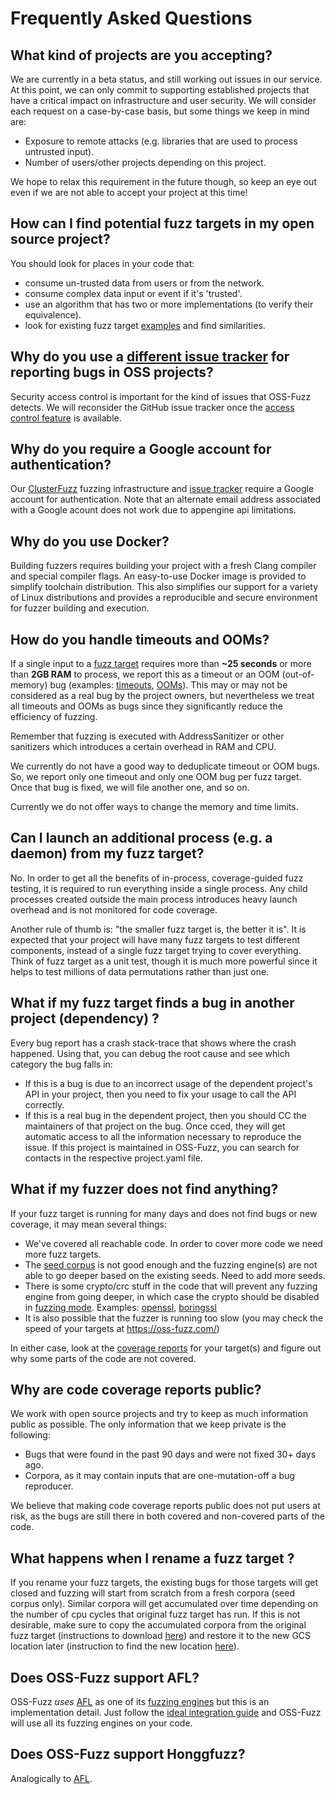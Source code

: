 # Frequently Asked Questions

## What kind of projects are you accepting?

We are currently in a beta status, and still working out issues in our service. At this point, we
can only commit to supporting established projects that have a critical impact on infrastructure and
user security. We will consider each request on a case-by-case basis, but some things we keep in mind are:

  - Exposure to remote attacks (e.g. libraries that are used to process untrusted input).
  - Number of users/other projects depending on this project.

We hope to relax this requirement in the future though, so keep an eye out even if we are not able
to accept your project at this time!

## How can I find potential fuzz targets in my open source project?

You should look for places in your code that:

  - consume un-trusted data from users or from the network.
  - consume complex data input or event if it's 'trusted'.
  - use an algorithm that has two or more implementations (to verify their equivalence).
  - look for existing fuzz target [examples](https://github.com/google/oss-fuzz/tree/master/projects) and find similarities.

## Why do you use a [different issue tracker](https://bugs.chromium.org/p/oss-fuzz/issues/list) for reporting bugs in OSS projects?

Security access control is important for the kind of issues that OSS-Fuzz detects.
We will reconsider the GitHub issue tracker once the
[access control feature](https://github.com/isaacs/github/issues/37) is available.

## Why do you require a Google account for authentication?

Our [ClusterFuzz](clusterfuzz.md) fuzzing infrastructure and [issue tracker](https://bugs.chromium.org/p/oss-fuzz/issues/list) require a Google account for authentication. Note that an alternate email address associated with a Google acount does not work due to appengine api limitations.

## Why do you use Docker?

Building fuzzers requires building your project with a fresh Clang compiler and special compiler flags. 
An easy-to-use Docker image is provided to simplify toolchain distribution. This also simplifies our
support for a variety of Linux distributions and provides a reproducible and secure environment for fuzzer
building and execution.

## How do you handle timeouts and OOMs?

If a single input to a [fuzz target](glossary.md#fuzz-target)
requires more than **~25 seconds** or more than **2GB RAM** to process, we
report this as a timeout or an OOM (out-of-memory) bug
(examples: [timeouts](https://bugs.chromium.org/p/oss-fuzz/issues/list?can=1&q=%22Crash+Type%3A+Timeout%22),
[OOMs](https://bugs.chromium.org/p/oss-fuzz/issues/list?can=1&q="Crash+Type%3A+Out-of-memory")).
This may or may not be considered as a real bug by the project owners,
but nevertheless we treat all timeouts and OOMs as bugs
since they significantly reduce the efficiency of fuzzing.

Remember that fuzzing is executed with AddressSanitizer or other
sanitizers which introduces a certain overhead in RAM and CPU.

We currently do not have a good way to deduplicate timeout or OOM bugs.
So, we report only one timeout and only one OOM bug per fuzz target.
Once that bug is fixed, we will file another one, and so on.

Currently we do not offer ways to change the memory and time limits.

## Can I launch an additional process (e.g. a daemon) from my fuzz target?

No. In order to get all the benefits of in-process, coverage-guided fuzz testing,
it is required to run everything inside a single process. Any child processes created
outside the main process introduces heavy launch overhead and is not monitored for
code coverage.

Another rule of thumb is: "the smaller fuzz target is, the better it is". It is
expected that your project will have many fuzz targets to test different components,
instead of a single fuzz target trying to cover everything. Think of fuzz target
as a unit test, though it is much more powerful since it helps to test millions
of data permutations rather than just one.

## What if my fuzz target finds a bug in another project (dependency) ?

Every bug report has a crash stack-trace that shows where the crash happened.
Using that, you can debug the root cause and see which category the bug falls in:

- If this is a bug is due to an incorrect usage of the dependent project's API 
in your project, then you need to fix your usage to call the API correctly.
- If this is a real bug in the dependent project, then you should CC the maintainers
of that project on the bug. Once cced, they will get automatic access to all the
information necessary to reproduce the issue. If this project is maintained in OSS-Fuzz,
you can search for contacts in the respective project.yaml file.

## What if my fuzzer does not find anything? 

If your fuzz target is running for many days and does not find bugs or new coverage, it may mean several things: 
- We've covered all reachable code. In order to cover more code we need more fuzz targets.
- The [seed corpus](new_project_guide.md#seed-corpus) is not good enough and the fuzzing engine(s) are not able to go deeper based on the existing seeds. Need to add more seeds. 
- There is some crypto/crc stuff in the code that will prevent any fuzzing engine from going deeper, in which case the crypto should be disabled in [fuzzing mode](http://libfuzzer.info#fuzzer-friendly-build-mode). Examples: [openssl](https://github.com/openssl/openssl/tree/master/fuzz#reproducing-issues), [boringssl](https://boringssl.googlesource.com/boringssl/+/HEAD/FUZZING.md#Fuzzer-mode)
- It is also possible that the fuzzer is running too slow (you may check the speed of your targets at https://oss-fuzz.com/)

In either case, look at the [coverage reports](clusterfuzz.md#coverage-reports) for your target(s) and figure out why some parts of the code are not covered. 

## Why are code coverage reports public?

We work with open source projects and try to keep as much information public as
possible. The only information that we keep private is the following:
- Bugs that were found in the past 90 days and were not fixed 30+ days ago.
- Corpora, as it may contain inputs that are one-mutation-off a bug reproducer.

We believe that making code coverage reports public does not put users at risk,
as the bugs are still there in both covered and non-covered parts of the code.

## What happens when I rename a fuzz target ?
If you rename your fuzz targets, the existing bugs for those targets will get closed and fuzzing will start from scratch from a fresh corpora (seed corpus only). Similar corpora will get accumulated over time depending on the number of cpu cycles that original fuzz target has run. If this is not desirable, make sure to copy the accumulated corpora from the original fuzz target (instructions to download [here](corpora.md#downloading-the-corpus)) and restore it to the new GCS location later (instruction to find the new location [here](corpora.md#viewing-the-corpus-for-a-fuzz-target)).

## Does OSS-Fuzz support AFL?
OSS-Fuzz *uses* [AFL](http://lcamtuf.coredump.cx/afl/) as one of its [fuzzing engines](glossary.md#fuzzing-engine) but this is an implementation detail. Just follow the [ideal integration guide](ideal_integration.md) and OSS-Fuzz will use all its fuzzing engines on your code.

## Does OSS-Fuzz support Honggfuzz?
Analogically to [AFL](#does-oss-fuzz-support-afl).
